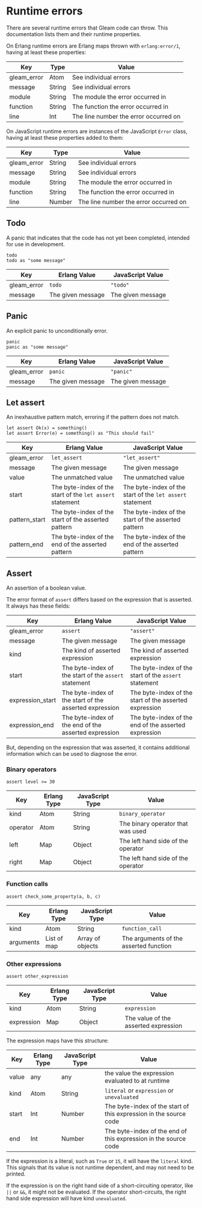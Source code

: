 # Runtime errors

There are several runtime errors that Gleam code can throw. This documentation
lists them and their runtime properties.

On Erlang runtime errors are Erlang maps thrown with `erlang:error/1`, having at
least these properties:

| Key         | Type   | Value                                 |
| ---         | ----   | -----                                 |
| gleam_error | Atom   | See individual errors                 |
| message     | String | See individual errors                 |
| module      | String | The module the error occurred in      |
| function    | String | The function the error occurred in    |
| line        | Int    | The line number the error occurred on |

On JavaScript runtime errors are instances of the JavaScript `Error` class,
having at least these properties added to them:

| Key         | Type   | Value                                 |
| ---         | ----   | -----                                 |
| gleam_error | String | See individual errors                 |
| message     | String | See individual errors                 |
| module      | String | The module the error occurred in      |
| function    | String | The function the error occurred in    |
| line        | Number | The line number the error occurred on |

## Todo

A panic that indicates that the code has not yet been completed, intended for
use in development.

```gleam
todo
todo as "some message"
```
| Key         | Erlang Value      | JavaScript Value  |
| ---         | ------------      | ----------------  |
| gleam_error | `todo`            | `"todo"`          |
| message     | The given message | The given message |

## Panic

An explicit panic to unconditionally error.

```gleam
panic
panic as "some message"
```
| Key         | Erlang Value      | JavaScript Value  |
| ---         | ------------      | ----------------  |
| gleam_error | `panic`           | `"panic"`         |
| message     | The given message | The given message |

## Let assert

An inexhaustive pattern match, erroring if the pattern does not match.

```gleam
let assert Ok(x) = something()
let assert Error(e) = something() as "This should fail"
```
| Key                  | Erlang Value                                               | JavaScript Value                                          |
| ---                  | ------------                                               | ----------------                                          |
| gleam_error          | `let_assert`                                               | `"let_assert"`                                            |
| message              | The given message                                          | The given message                                         |
| value                | The unmatched value                                        | The unmatched value                                       |
| start                | The byte-index of the start of the `let assert` statement  | The byte-index of the start of the `let assert` statement |
| pattern_start        | The byte-index of the start of the asserted pattern        | The byte-index of the start of the asserted pattern       |
| pattern_end          | The byte-index of the end of the asserted pattern          | The byte-index of the end of the asserted pattern         |

## Assert

An assertion of a boolean value.

The error format of `assert` differs based on the expression that is asserted.
It always has these fields:

| Key              | Erlang Value                                           | JavaScript Value                                       |
| ---              | ------------                                           | ----------------                                       |
| gleam_error      | `assert`                                               | `"assert"`                                             |
| message          | The given message                                      | The given message                                      |
| kind             | The kind of asserted expression                        | The kind of asserted expression                        |
| start            | The byte-index of the start of the `assert` statement  | The byte-index of the start of the `assert` statement  |
| expression_start | The byte-index of the start of the asserted expression | The byte-index of the start of the asserted expression |
| expression_end   | The byte-index of the end of the asserted expression   | The byte-index of the end of the asserted expression   |

But, depending on the expression that was asserted, it contains additional
information which can be used to diagnose the error.

### Binary operators

```gleam
assert level >= 30
```

| Key       | Erlang Type  | JavaScript Type  | Value                              |
| ---       | -----------  | ---------------  | -----                              |
| kind      | Atom         | String           | `binary_operator`                  |
| operator  | Atom         | String           | The binary operator that was used  |
| left      | Map          | Object           | The left hand side of the operator |
| right     | Map          | Object           | The left hand side of the operator |

### Function calls

```gleam
assert check_some_property(a, b, c)
```

| Key       | Erlang Type  | JavaScript Type  | Value                                  |
| ---       | -----------  | ---------------  | -----                                  |
| kind      | Atom         | String           | `function_call`                        |
| arguments | List of map  | Array of objects | The arguments of the asserted function |

### Other expressions

```gleam
assert other_expression
```

| Key        | Erlang Type  | JavaScript Type  | Value                                |
| ---        | -----------  | ---------------  | -----                                |
| kind       | Atom         | String           | `expression`                         |
| expression | Map          | Object           | The value of the asserted expression |

The expression maps have this structure:

| Key    | Erlang Type  | JavaScript Type  | Value                                                             |
| ---    | -----------  | ---------------  | -----                                                             |
| value  | any          | any              | the value the expression evaluated to at runtime                  |
| kind   | Atom         | String           | `literal` or `expression` or `unevaluated`                        |
| start  | Int          | Number           | The byte-index of the start of this expression in the source code |
| end    | Int          | Number           | The byte-index of the end of this expression in the source code   |

If the expression is a literal, such as `True` or `15`, it will have the `literal`
kind. This signals that its value is not runtime dependent, and may not need to
be printed.

If the expression is on the right hand side of a short-circuiting operator, like
`||` or `&&`, it might not be evaluated. If the operator short-circuits, the right
hand side expression will have kind `unevaluated`.
